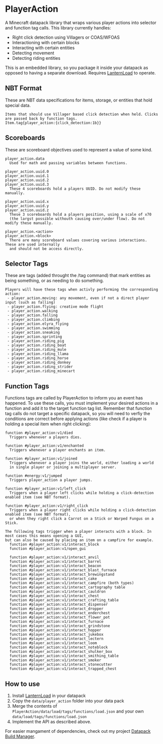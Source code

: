# PlayerAction
A Minecraft datapack library that wraps various player actions into selector and function tag calls. This library currently handles:
* Right click detection using Villagers or COAS/WFOAS
* Interactioning with certain blocks
* Interacting with certain entities
* Detecting movement
* Detecting riding entities

This is an embedded library, so you package it inside your datapack as opposed to having a separate download. Requires [LanternLoad](https://github.com/LanternMC/load) to operate.

## NBT Format
These are NBT data specifications for items, storage, or entities that hold special data.

```
Items that should use Villager based click detection when held. Clicks are passed back by function tags.
Item.tag{player_action:{click_detection:1b}}
```

## Scoreboards
These are scoreboard objectives used to represent a value of some kind.

```
player_action.data
  Used for math and passing variables between functions.
```

```
player_action.uuid.0
player_action.uuid.1
player_action.uuid.2
player_action.uuid.3
  These 4 scoreboards hold a players UUID. Do not modify these manually.
```

```
player_action.uuid.x
player_action.uuid.y
player_action.uuid.z
  These 3 scoreboards hold a players position, using a scale of x70
  (the largst possible withouth causing over/under flow). Do not modify these manually.
```

```
player_action.<action>
player_action.<block>
  There are many scoreboard values covering various interactions. These are used internally
  and should not be access directly.
```

## Selector Tags
These are tags (added throught the /tag command) that mark entities as being something, or as needing to do something.

```
Players will have these tags when activly performing the corresponding action:
 - player_action.moving: any movement, even if not a direct player input (such as falling)
 - player_action.flying: creative mode flight
 - player_action.walking
 - player_action.falling
 - player_action.climbing
 - player_action.elyra_flying
 - player_action.swimming
 - player_action.sneaking
 - player_action.sprinting
 - player_action.riding_pig
 - player_action.riding_boat
 - player_action.riding_mule
 - player_action.riding_llama
 - player_action.riding_horse
 - player_action.riding_donkey
 - player_action.riding_strider
 - player_action.riding_minecart
```

## Function Tags
Functions tags are called by PlayerAction to inform you an event has happened. To use these calls, you must implement your desired actions in a function and add it to the target function tag list. Remember that function tag calls do not target a specific datapack, so you will need to verfiy the conditions are correct before applying actions (like check if a player is holding a special item when right clicking):

```
function #player_action:v1/died
  Triggers whenever a players dies.
  
function #player_action:v1/enchanted
  Triggers whenever a player enchants an item.
  
function #player_action:v1/joined
  Triggers whenever a player joins the world, either loading a world
  in single player or joining a multiplayer server.
  
function #energy:v1/jumped
  Triggers player_action a player jumps.
  
function #player_action:v1/left_click
  Triggers when a player left clicks while holding a click-detection enabled item (see NBT format).
  
function #player_action:v1/right_click
  Triggers when a player right clicks while holding a click-detection enabled item (see NBT format),
  or when they right click a Carrot on a Stick or Warped Fungus on a Stick.
```

```
The following tags trigger when a player interacts with a block. In most cases this means opening a GUI,
but can also be caused by placing an item on a campfire for example.
  function #player_action:v1/interact_block
  function #player_action:v1/open_gui
  
  function #player_action:v1/interact_anvil
  function #player_action:v1/interact_barrel
  function #player_action:v1/interact_beacon
  function #player_action:v1/interact_blast_furnace
  function #player_action:v1/interact_brewingstand
  function #player_action:v1/interact_cake
  function #player_action:v1/interact_campfire (both types)
  function #player_action:v1/interact_cartography table
  function #player_action:v1/interact_cauldron
  function #player_action:v1/interact_chest
  function #player_action:v1/interact_crafting_table
  function #player_action:v1/interact_dispenser
  function #player_action:v1/interact_dropper
  function #player_action:v1/interact_enderchest
  function #player_action:v1/interact_flower_pot
  function #player_action:v1/interact_furnace
  function #player_action:v1/interact_grindstone
  function #player_action:v1/interact_hopper
  function #player_action:v1/interact_jukebox
  function #player_action:v1/interact_lectern
  function #player_action:v1/interact_loom
  function #player_action:v1/interact_noteblock
  function #player_action:v1/interact_shulker_box
  function #player_action:v1/interact_smithing_table
  function #player_action:v1/interact_smoker
  function #player_action:v1/interact_stonecutter
  function #player_action:v1/interact_trapped_chest
```

## How to use
1. Install [LanternLoad](https://github.com/LanternMC/load) in your datapack
2. Copy the `data/player_action` folder into your data pack
3. Merge the contents of `PlayerAction/data/load/tags/functions/load.json` and your own `data/load/tags/functions/load.json`
4. Implement the API as described above.

For easier mangament of dependencies, check out my project [Datapack Build Manager](https://github.com/ICY105/DatapackBuildManager).
